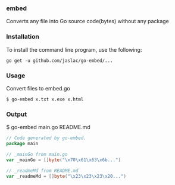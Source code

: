 ### embed

Converts any file into Go source code(bytes) without any package


### Installation

To install the command line program, use the following:

    go get -u github.com/jaslac/go-embed/...


### Usage

Convert files to embed.go

    $ go-embed x.txt x.exe x.html

### Output

$ go-embed main.go README.md

```go
// Code generated by go-embed.
package main

// _mainGo from main.go
var _mainGo = []byte("\x70\x61\x63\x6b...")

// _readmeMd from README.md
var _readmeMd = []byte("\x23\x23\x23\x20...")
```